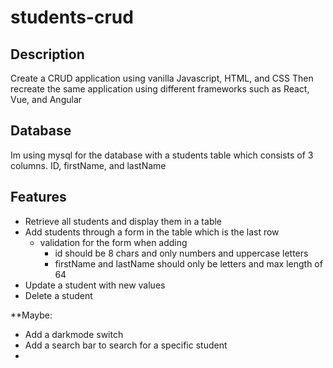 # students-crud

## Description

Create a CRUD application using vanilla Javascript, HTML, and CSS
Then recreate the same application using different frameworks such as React, Vue, and Angular

## Database

Im using mysql for the database with a students table which consists of 3 columns. ID, firstName, and lastName

## Features

- Retrieve all students and display them in a table
- Add students through a form in the table which is the last row
  - validation for the form when adding
    - id should be 8 chars and only numbers and uppercase letters
    - firstName and lastName should only be letters and max length of 64
- Update a student with new values
- Delete a student

\*\*Maybe:

- Add a darkmode switch
- Add a search bar to search for a specific student
-
